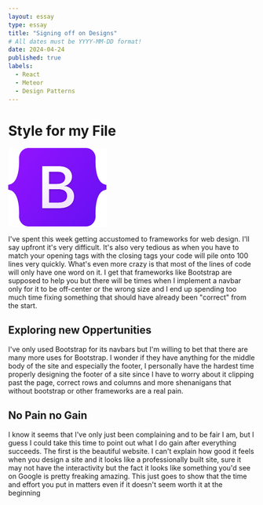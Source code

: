 ```yaml
---
layout: essay
type: essay
title: "Signing off on Designs"
# All dates must be YYYY-MM-DD format!
date: 2024-04-24
published: true
labels:
  - React
  - Meteor
  - Design Patterns
---
```



<h1>Style for my File</h1> 
<img width ="200px" class="rounded float-start pe-4" src="../img/Bootstrap_logo.png">
  <p>I've spent this week getting accustomed to frameworks for web design. I'll say upfront it's very difficult. It's also very tedious as when you have to match your opening tags with the closing tags your code will pile onto 100 lines very quickly. What's even more crazy is that most of the lines of code will only have one word on it. I get that frameworks like Bootstrap are supposed to help you but there will be times when I implement a navbar only for it to be off-center or the wrong size and I end up spending too much time fixing something that should have already been "correct" from the start.</p>

  <h2>Exploring new Oppertunities</h2>
  <p> I've only used Bootstrap for its navbars but I'm willing to bet that there are many more uses for Bootstrap. I wonder if they have anything for the middle body of the site and especially the footer, I personally have the hardest time properly designing the footer of a site since I have to worry about it clipping past the page, correct rows and columns and more shenanigans that without bootstrap or other frameworks are a real pain.</p>
  
   <h2>No Pain no Gain</h2>
  <p>I know it seems that I've only just been complaining and to be fair I am, but I guess I could take this time to point out what I do gain after everything succeeds. The first is the beautiful website. I can't explain how good it feels when you design a site and it looks like a professionally built site, sure it may not have the interactivity but the fact it looks like something you'd see on Google is pretty freaking amazing. This just goes to show that the time and effort you put in matters even if it doesn't seem worth it at the beginning</p>

